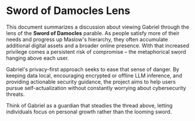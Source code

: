 # Sword of Damocles Lens

This document summarizes a discussion about viewing Gabriel through the lens of the **Sword of Damocles** parable. As people satisfy more of their needs and progress up Maslow's hierarchy, they often accumulate additional digital assets and a broader online presence. With that increased privilege comes a persistent risk of compromise – the metaphorical sword hanging above each user.

Gabriel's privacy-first approach seeks to ease that sense of danger. By keeping data local, encouraging encrypted or offline LLM inference, and providing actionable security guidance, the project aims to help users pursue self-actualization without constantly worrying about cybersecurity threats.

Think of Gabriel as a guardian that steadies the thread above, letting individuals focus on personal growth rather than the looming sword.
